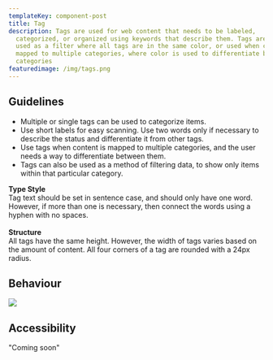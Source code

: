 ```yaml
---
templateKey: component-post
title: Tag
description: Tags are used for web content that needs to be labeled,
  categorized, or organized using keywords that describe them. Tags are often
  used as a filter where all tags are in the same color, or used when content is
  mapped to multiple categories, where color is used to differentiate between
  categories
featuredimage: /img/tags.png
---
```

## **Guidelines**

* Multiple or single tags can be used to categorize items.
* Use short labels for easy scanning. Use two words only if necessary to describe the status and differentiate it from other tags.
* Use tags when content is mapped to multiple categories, and the user needs a way to differentiate between them.
* Tags can also be used as a method of filtering data, to show only items within that particular category.

**Type Style**\
Tag text should be set in sentence case, and should only have one word. However, if more than one is necessary, then connect the words using a hyphen with no spaces.\
\
**Structure**\
All tags have the same height. However, the width of tags varies based on the amount of content. All four corners of a tag are rounded with a 24px radius.

## **Behaviour**

![](/img/tags.png)

## **Accessibility**

"Coming soon"